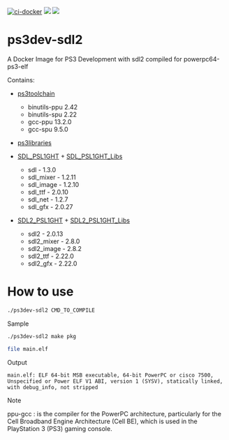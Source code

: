 [![ci-docker](https://github.com/humbertodias/ps3dev-sdl2/actions/workflows/deploy.yml/badge.svg)](https://github.com/humbertodias/ps3dev-sdl2/actions/workflows/deploy.yml)
[![](https://images.microbadger.com/badges/image/hldtux/ps3dev-sdl2.svg)](https://microbadger.com/images/hldtux/ps3dev-sdl2)
[![](https://img.shields.io/docker/pulls/hldtux/ps3dev-sdl2.svg?maxAge=604800)](https://hub.docker.com/r/hldtux/ps3dev-sdl2/)

# ps3dev-sdl2

A Docker Image for PS3 Development with sdl2 compiled for powerpc64-ps3-elf

Contains:

* [ps3toolchain](https://github.com/ps3dev/ps3toolchain)
  * binutils-ppu 2.42
  * binutils-spu 2.22
  * gcc-ppu 13.2.0
  * gcc-spu 9.5.0 
* [ps3libraries](https://github.com/humbertodias/ps3libraries)
* [SDL_PSL1GHT](https://github.com/zeldin/SDL_PSL1GHT) + [SDL_PSL1GHT_Libs](https://github.com/zeldin/SDL_PSL1GHT_Libs)
  * sdl - 1.3.0
  * sdl_mixer - 1.2.11
  * sdl_image - 1.2.10
  * sdl_ttf - 2.0.10
  * sdl_net - 1.2.7
  * sdl_gfx - 2.0.27

* [SDL2_PSL1GHT](https://github.com/humbertodias/SDL2_PSL1GHT)  + [SDL2_PSL1GHT_Libs](https://github.com/humbertodias/SDL2_PSL1GHT_Libs)
  * sdl2 - 2.0.13
  * sdl2_mixer - 2.8.0
  * sdl2_image - 2.8.2
  * sdl2_ttf - 2.22.0
  * sdl2_gfx - 2.22.0

# How to use

```sh
./ps3dev-sdl2 CMD_TO_COMPILE
```

Sample
```sh
./ps3dev-sdl2 make pkg

file main.elf
```
Output
```
main.elf: ELF 64-bit MSB executable, 64-bit PowerPC or cisco 7500, Unspecified or Power ELF V1 ABI, version 1 (SYSV), statically linked, with debug_info, not stripped
```

> [!NOTE]  
> ppu-gcc : is the compiler for the PowerPC architecture, particularly for the Cell Broadband Engine Architecture (Cell BE), which is used in the PlayStation 3 (PS3) gaming console.
> 
